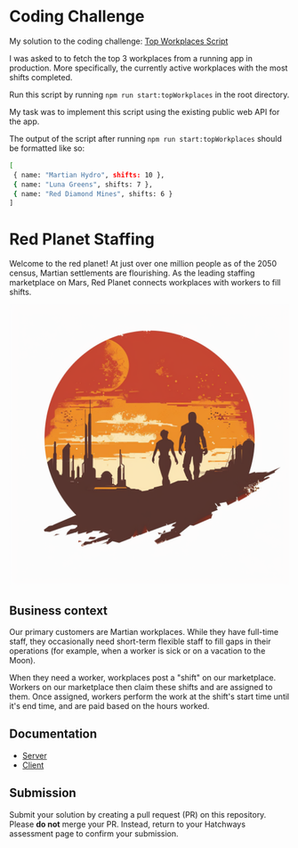 # Coding Challenge
My solution to the coding challenge:
[Top Workplaces Script](server/src/scripts/top-workplaces.ts)

I was asked to to fetch the top 3 workplaces from a running app in production. More specifically, the currently active workplaces with the most shifts completed. 

Run this script by running `npm run start:topWorkplaces` in the root directory.

My task was to implement this script using the existing public web API for the app.

The output of the script after running `npm run start:topWorkplaces` should be formatted like
so:

```bash
[
 { name: "Martian Hydro", shifts: 10 },
 { name: "Luna Greens", shifts: 7 },
 { name: "Red Diamond Mines", shifts: 6 }
]
```

# Red Planet Staffing

Welcome to the red planet! At just over one million people as of the 2050 census, Martian settlements are flourishing. As the leading staffing marketplace on Mars, Red Planet connects workplaces with workers to fill shifts.

![Red Planet Staffing](./assets/red-planet.webp)

## Business context

Our primary customers are Martian workplaces. While they have full-time staff, they occasionally need short-term flexible staff to fill gaps in their operations (for example, when a worker is sick or on a vacation to the Moon).

When they need a worker, workplaces post a "shift" on our marketplace. Workers on our marketplace then claim these shifts and are assigned to them. Once assigned, workers perform the work at the shift's start time until it's end time, and are paid based on the hours worked.

## Documentation

- [Server](./server/README.md)
- [Client](./client/README.md)

## Submission

Submit your solution by creating a pull request (PR) on this repository. Please **do not** merge your PR. Instead, return to your Hatchways assessment page to confirm your submission.
